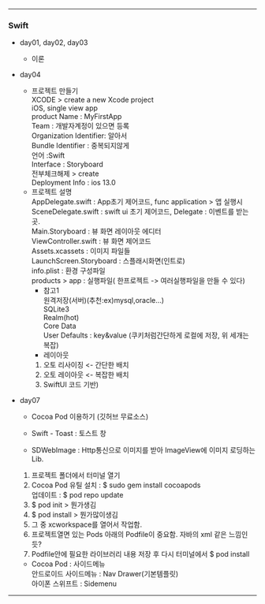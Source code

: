 ***

### Swift 
* day01, day02, day03
   + 이론 

 * day04
     + 프로젝트 만들기  
 XCODE > create a new Xcode project  
 iOS, single view app    
 product Name : MyFirstApp   
 Team : 개발자계정이 있으면 등록  
 Organization Identifier: 알아서  
 Bundle Identifier : 중복되지않게  
 언어 :Swift   
 Interface : Storyboard  
 전부체크해제 > create  
 Deployment Info : ios 13.0
   + 프로젝트 설명   
AppDelegate.swift : App초기 제어코드, func application > 앱 실행시     
SceneDelegate.swift : swift ui 초기 제어코드, Delegate : 이벤트를 받는 곳.  
Main.Storyboard : 뷰 화면 레이아웃 에디터  
ViewController.swift : 뷰 화면 제어코드  
Assets.xcassets : 이미지 파일들  
LaunchScreen.Storyboard : 스플래시화면(인트로)  
info.plist : 환경 구성파일  
products > app : 실행파일( 한프로젝트 -> 여러실행파일을 만들 수 있다)  
        + 참고1     
            원격저장(서버)(추천:ex)mysql,oracle...)  
            SQLite3  
            Realm(hot)  
            Core Data  
            User Defaults : key&value (쿠키처럼간단하게 로컬에 저장, 위 세개는 복잡)  
        + 레이아웃  
        1. 오토 리사이징 <- 간단한 배치  
        2. 오토 레이아웃 <- 복잡한 배치  
        3. SwiftUI 코드 기반)  
  
 * day07
     + Cocoa Pod 이용하기 (깃허브 무료소스)  

    + Swift - Toast : 토스트 창
    + SDWebImage : Http통신으로 이미지를 받아 ImageView에 이미지 로딩하는 Lib.


    1. 프로젝트 폴더에서 터미널 열기
    2. Cocoa Pod 유틸 설치 : $ sudo gem install cocoapods  
                        업데이트 : $ pod repo update
    3. $ pod init > 뭔가생김
    4. $ pod install > 뭔가많이생김 
    5. 그 중 xcworkspace를 열어서 작업함.
    6. 프로젝트열면 있는 Pods 아래의 Podfile이 중요함. 자바의 xml 같은 느낌인듯?
    7. Podfile안에 필요한 라이브러리 내용 저장 후 다시 터미널에서 $ pod install

    + Cocoa Pod : 사이드메뉴  
    안드로이드 사이드메뉴 : Nav Drawer(기본템플릿)  
    아이폰 스위프트 : Sidemenu


***
